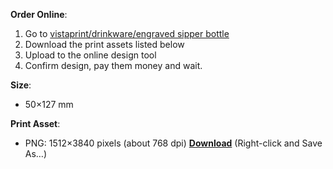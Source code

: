 **Order Online**:
1. Go to [vistaprint/drinkware/engraved sipper bottle](https://brandstore.vistaprint.in/product/engraved-sipper-bottles-750-ml-/P1KWY3Y05?xnid=TopNav_Engraved+Sipper+Bottles+750+ml_Water+Bottles_PHOTO+GIFTS)
2. Download the print assets listed below
3. Upload to the online design tool
4. Confirm design, pay them money and wait.

**Size**:
* 50×127 mm

**Print Asset**:
* PNG: 1512×3840 pixels (about 768 dpi) [**Download**](https://github.com/irusu/telugulo-kaavaali-merch/raw/main/out/vistaprint/sipper-750ml/sipper-750ml.png) (Right-click and Save As…)